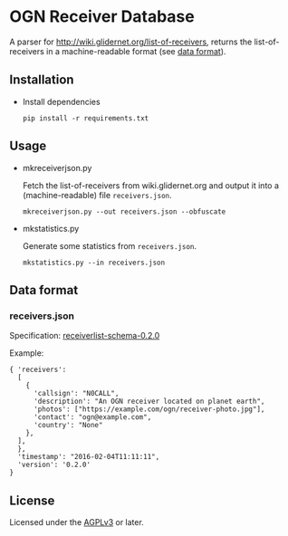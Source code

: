 # OGN Receiver Database

A parser for <http://wiki.glidernet.org/list-of-receivers>,
returns the list-of-receivers in a machine-readable format (see [data format](#data-format)).

## Installation

- Install dependencies

  ```
  pip install -r requirements.txt
  ```

## Usage

- mkreceiverjson.py

  Fetch the list-of-receivers from wiki.glidernet.org and output it
  into a (machine-readable) file `receivers.json`.

  ```
  mkreceiverjson.py --out receivers.json --obfuscate
  ```

- mkstatistics.py

  Generate some statistics from `receivers.json`.

  ```
  mkstatistics.py --in receivers.json
  ```

## Data format

### receivers.json

Specification: [receiverlist-schema-0.2.0](receiverlist-schema-0.2.0.json)

Example:
```
{ 'receivers':
  [
    {
      'callsign': "N0CALL",
      'description': "An OGN receiver located on planet earth",
      'photos': ["https://example.com/ogn/receiver-photo.jpg"],
      'contact': "ogn@example.com",
      'country': "None"
    },
  ],
  },
  'timestamp': "2016-02-04T11:11:11",
  'version': '0.2.0'
}
```

## License

Licensed under the [AGPLv3](LICENSE) or later.
